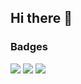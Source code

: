 ## Hi there 👋

<!--
**Mohankrishnashrestha/Mohankrishnashrestha** is a ✨ _special_ ✨ repository because its `README.md` (this file) appears on your GitHub profile.

Here are some ideas to get you started:

- 🔭 I’m currently working on ...
- 🌱 I’m currently learning ...
- 👯 I’m looking to collaborate on ...
- 🤔 I’m looking for help with ...
- 💬 Ask me about ...
- 📫 How to reach me: ...
- 😄 Pronouns: ...
- ⚡ Fun fact: ...
-->


### Badges
![](https://github-readme-stats.vercel.app/api?username=NeeRaj556&theme=react&hide_border=false&include_all_commits=false&count_private=true)
![](https://github-readme-streak-stats.herokuapp.com/?user=Mohankrishnashrestha&theme=react&hide_border=false)
![](https://github-readme-stats.vercel.app/api/top-langs/?username=Mohankrishnashrestha&theme=react&hide_border=false&include_all_commits=false&count_private=true&layout=compact)

<!-- 
